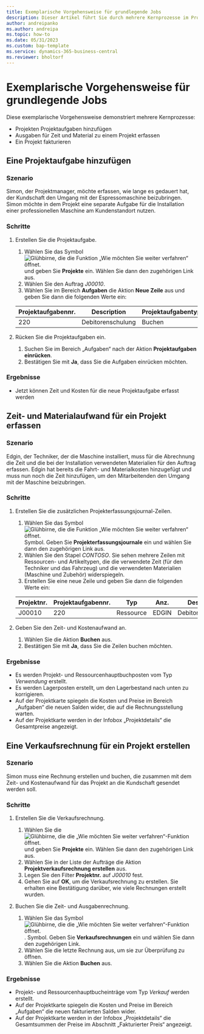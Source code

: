 ```yaml
---
title: Exemplarische Vorgehensweise für grundlegende Jobs
description: Dieser Artikel führt Sie durch mehrere Kernprozesse im Projektmanagement.
author: andreipanko
ms.author: andreipa
ms.topic: how-to
ms.date: 05/31/2023
ms.custom: bap-template
ms.service: dynamics-365-business-central
ms.reviewer: bholtorf
---
```

# Exemplarische Vorgehensweise für grundlegende Jobs

Diese exemplarische Vorgehensweise demonstriert mehrere Kernprozesse:

- Projekten Projektaufgaben hinzufügen
- Ausgaben für Zeit und Material zu einem Projekt erfassen
- Ein Projekt fakturieren

## Eine Projektaufgabe hinzufügen

### Szenario  

Simon, der Projektmanager, möchte erfassen, wie lange es gedauert hat, der Kundschaft den Umgang mit der Espressomaschine beizubringen. Simon möchte in dem Projekt eine separate Aufgabe für die Installation einer professionellen Maschine am Kundenstandort nutzen.

### Schritte

1. Erstellen Sie die Projektaufgabe.

    1. Wählen Sie das Symbol ![Glühbirne, die die Funktion „Wie möchten Sie weiter verfahren“ öffnet.](../../media/ui-search/search_small.png "Wie möchten Sie weiter verfahren?") und geben Sie **Projekte** ein. Wählen Sie dann den zugehörigen Link aus.  
    2. Wählen Sie den Auftrag *J00010*.
    3. Wählen Sie im Bereich **Aufgaben** die Aktion **Neue Zeile** aus und geben Sie dann die folgenden Werte ein:
 
    |Projektaufgabennr.|Description|Projektaufgabentyp|
    |------------|-----------|-------------|  
    |220|Debitorenschulung|Buchen|

2. Rücken Sie die Projektaufgaben ein.
   1. Suchen Sie im Bereich „Aufgaben“ nach der Aktion **Projektaufgaben einrücken**.
   2. Bestätigen Sie mit **Ja**, dass Sie die Aufgaben einrücken möchten.

### Ergebnisse

 - Jetzt können Zeit und Kosten für die neue Projektaufgabe erfasst werden

## Zeit- und Materialaufwand für ein Projekt erfassen

### Szenario  

Edgin, der Techniker, der die Maschine installiert, muss für die Abrechnung die Zeit und die bei der Installation verwendeten Materialien für den Auftrag erfassen. Edgin hat bereits die Fahrt- und Materialkosten hinzugefügt und muss nun noch die Zeit hinzufügen, um den Mitarbeitenden den Umgang mit der Maschine beizubringen.

### Schritte

1. Erstellen Sie die zusätzlichen Projekterfassungsjournal-Zeilen.

    1. Wählen Sie das Symbol ![Glühbirne, die die Funktion „Wie möchten Sie weiter verfahren“ öffnet.](../../media/ui-search/search_small.png "Wie möchten Sie weiter verfahren?") Symbol. Geben Sie **Projekterfassungsjournale** ein und wählen Sie dann den zugehörigen Link aus.  
    2. Wählen Sie den Stapel *CONTOSO*. Sie sehen mehrere Zeilen mit Ressourcen- und Artikeltypen, die die verwendete Zeit (für den Techniker und das Fahrzeug) und die verwendeten Materialien (Maschine und Zubehör) widerspiegeln.
    3. Erstellen Sie eine neue Zeile und geben Sie dann die folgenden Werte ein:
 
    |Projektnr.|Projektaufgabennr.|Typ|Anz.|Description|Menge|
    |-------|------------|----|---|-----------|--------|  
    |J00010|220|Ressource|EDGIN|Debitorenschulung|0|

2. Geben Sie den Zeit- und Kostenaufwand an.
   1. Wählen Sie die Aktion **Buchen** aus.
   2. Bestätigen Sie mit **Ja**, dass Sie die Zeilen buchen möchten.

### Ergebnisse

- Es werden Projekt- und Ressourcenhauptbuchposten vom Typ *Verwendung* erstellt.
- Es werden Lagerposten erstellt, um den Lagerbestand nach unten zu korrigieren.
- Auf der Projektkarte spiegeln die Kosten und Preise im Bereich „Aufgaben“ die neuen Salden wider, die auf die Rechnungsstellung warten.
- Auf der Projektkarte werden in der Infobox „Projektdetails“ die Gesamtpreise angezeigt.

## Eine Verkaufsrechnung für ein Projekt erstellen

### Szenario  

Simon muss eine Rechnung erstellen und buchen, die zusammen mit dem Zeit- und Kostenaufwand für das Projekt an die Kundschaft gesendet werden soll.

### Schritte

1. Erstellen Sie die Verkaufsrechnung.

    1. Wählen Sie die ![Glühbirne, die die „Wie möchten Sie weiter verfahren“-Funktion öffnet.](../../media/ui-search/search_small.png "Wie möchten Sie weiter verfahren?") und geben Sie **Projekte** ein. Wählen Sie dann den zugehörigen Link aus.  
    2. Wählen Sie in der Liste der Aufträge die Aktion **Projektverkaufsrechnung erstellen** aus.
    3. Legen Sie den Filter **Projektnr.** auf *J00010* fest.
    4. Gehen Sie auf **OK**, um die Verkaufsrechnung zu erstellen. Sie erhalten eine Bestätigung darüber, wie viele Rechnungen erstellt wurden.

2. Buchen Sie die Zeit- und Ausgabenrechnung.

   1. Wählen Sie das Symbol ![Glühbirne, die die „Wie möchten Sie weiter verfahren“-Funktion öffnet.](../../media/ui-search/search_small.png "Tell Me-Funktion"). Symbol. Geben Sie **Verkaufsrechnungen** ein und wählen Sie dann den zugehörigen Link.  
   2. Wählen Sie die letzte Rechnung aus, um sie zur Überprüfung zu öffnen.
   3. Wählen Sie die Aktion **Buchen** aus.

### Ergebnisse

- Projekt- und Ressourcenhauptbucheinträge vom Typ *Verkauf* werden erstellt.
- Auf der Projektkarte spiegeln die Kosten und Preise im Bereich „Aufgaben“ die neuen fakturierten Salden wider.
- Auf der Projektkarte werden in der Infobox „Projektdetails“ die Gesamtsummen der Preise im Abschnitt „Fakturierter Preis“ angezeigt.
